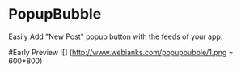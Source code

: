 # PopupBubble
Easily Add  "New Post" popup button with the feeds of your app.

#Early Preview
![] (http://www.webianks.com/popupbubble/1.png = 600*800)

